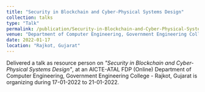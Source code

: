```yaml
---
title: "Security in Blockchain and Cyber-Physical Systems Design"
collection: talks
type: "Talk"
permalink: /publication/Security-in-Blockchain-and-Cyber-Physical-Systems-Design
venue: "Department of Computer Engineering, Government Engineering College"
date: 2022-01-17
location: "Rajkot, Gujarat"
---
```

Delivered a talk as resource person on <i>"Security in Blockchain and Cyber-Physical Systems Design"</i>, at an AICTE-ATAL FDP (Online) Department of Computer Engineering, Government Engineering College - Rajkot, Gujarat is organizing during 17-01-2022 to 21-01-2022.

